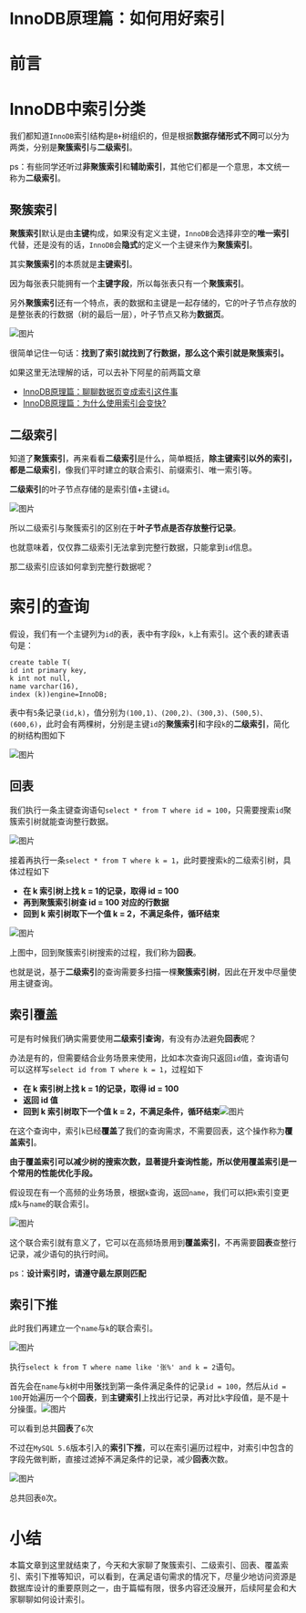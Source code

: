 # InnoDB原理篇：如何用好索引

# 前言

# InnoDB中索引分类

我们都知道`InnoDB`索引结构是`B+`树组织的，但是根据**数据存储形式不同**可以分为两类，分别是**聚簇索引**与**二级索引**。

ps：有些同学还听过**非聚簇索引**和**辅助索引**，其他它们都是一个意思，本文统一称为**二级索引**。

## 聚簇索引

**聚簇索引**默认是由**主键**构成，如果没有定义主键，`InnoDB`会选择非空的**唯一索引**代替，还是没有的话，`InnoDB`会**隐式**的定义一个主键来作为**聚簇索引**。

其实**聚簇索引**的本质就是**主键索引**。

因为每张表只能拥有一个**主键字段**，所以每张表只有一个**聚簇索引**。

另外**聚簇索引**还有一个特点，表的数据和主键是一起存储的，它的叶子节点存放的是整张表的行数据（树的最后一层），叶子节点又称为**数据页**。

![图片](https://mmbiz.qpic.cn/mmbiz_png/23OQmC1ia8nyAiajEJLPiaNySwgGgpCA5bnCokqrEIcR5dJlhRYFnibLvFhc5brYcesTylm4jVII5pSsHThC8ZCE5g/640?wx_fmt=png&wxfrom=5&wx_lazy=1&wx_co=1)

很简单记住一句话：**找到了索引就找到了行数据，那么这个索引就是聚簇索引。**

如果这里无法理解的话，可以去补下阿星的前两篇文章

- [InnoDB原理篇：聊聊数据页变成索引这件事](https://mp.weixin.qq.com/s?__biz=MzAwMDg2OTAxNg==&mid=2652055534&idx=1&sn=6bce05f55b7a290a16e71d3885bfbaf0&scene=21#wechat_redirect)
- [InnoDB原理篇：为什么使用索引会变快?](https://mp.weixin.qq.com/s?__biz=MzAwMDg2OTAxNg==&mid=2652055534&idx=1&sn=6bce05f55b7a290a16e71d3885bfbaf0&scene=21#wechat_redirect)

## 二级索引

知道了**聚簇索引**，再来看看**二级索引**是什么，简单概括，**除主键索引以外的索引，都是二级索引**，像我们平时建立的联合索引、前缀索引、唯一索引等。

**二级索引**的叶子节点存储的是索引值+主键`id`。

![图片](https://mmbiz.qpic.cn/mmbiz_png/23OQmC1ia8nyAiajEJLPiaNySwgGgpCA5bnwHXIAWOSKicebBuC23hWC2XJhoPq9UCYmKKQApNZfVwrEEYJmMr3FuQ/640?wx_fmt=png&wxfrom=5&wx_lazy=1&wx_co=1)

所以二级索引与聚簇索引的区别在于**叶子节点是否存放整行记录**。

也就意味着，仅仅靠二级索引无法拿到完整行数据，只能拿到`id`信息。

那二级索引应该如何拿到完整行数据呢？

# 索引的查询

假设，我们有一个主键列为`id`的表，表中有字段`k`，`k`上有索引。这个表的建表语句是：

```
create table T(
id int primary key, 
k int not null, 
name varchar(16),
index (k))engine=InnoDB;
```

表中有`5`条记录`(id,k)`，值分别为`(100,1)、(200,2)、(300,3)、(500,5)、(600,6)`，此时会有两棵树，分别是主键`id`的**聚簇索引**和字段`k`的**二级索引**，简化的树结构图如下

![图片](https://mmbiz.qpic.cn/mmbiz_png/23OQmC1ia8nyAiajEJLPiaNySwgGgpCA5bnukAzowIcZrkkC1hBZtpiaeEaDLofTBiawC3fptuFNliaTyQogM2o6LF9g/640?wx_fmt=png&wxfrom=5&wx_lazy=1&wx_co=1)

## 回表

我们执行一条主键查询语句`select * from T where id = 100`，只需要搜索`id`聚簇索引树就能查询整行数据。

![图片](https://mmbiz.qpic.cn/mmbiz_png/23OQmC1ia8nyAiajEJLPiaNySwgGgpCA5bnH500qCDHricOl0O47iaSmS8vFLY9nePTeWEabUQm0nlJYBgcUBsO5glw/640?wx_fmt=png&wxfrom=5&wx_lazy=1&wx_co=1)

接着再执行一条`select * from T where k = 1`，此时要搜索`k`的二级索引树，具体过程如下

- **在 k 索引树上找 k = 1的记录，取得 id = 100**
- **再到聚簇索引树查 id = 100 对应的行数据**
- **回到 k 索引树取下一个值 k = 2，不满足条件，循环结束**

![图片](https://mmbiz.qpic.cn/mmbiz_png/23OQmC1ia8nyAiajEJLPiaNySwgGgpCA5bnnynibEsuLKiaicpH5CfttMJr6Ria5PNvKWwEkw37WjBCHDyJI0cicvUNEaQ/640?wx_fmt=png&wxfrom=5&wx_lazy=1&wx_co=1)

上图中，回到聚簇索引树搜索的过程，我们称为**回表**。

也就是说，基于**二级索引**的查询需要多扫描一棵**聚簇索引树**，因此在开发中尽量使用主键查询。

## 索引覆盖

可是有时候我们确实需要使用**二级索引查询**，有没有办法避免**回表**呢？

办法是有的，但需要结合业务场景来使用，比如本次查询只返回`id`值，查询语句可以这样写`select id from T where k = 1`，过程如下

- **在 k 索引树上找 k = 1的记录，取得 id = 100**
- **返回 id 值**
- **回到 k 索引树取下一个值 k = 2，不满足条件，循环结束**![图片](https://mmbiz.qpic.cn/mmbiz_png/23OQmC1ia8nyAiajEJLPiaNySwgGgpCA5bnAtic0CaEhUysVaJVGSxpwusw8pTiaL8HS2t3Dnt0qhA3fAXGx0hYYhSg/640?wx_fmt=png&wxfrom=5&wx_lazy=1&wx_co=1)

在这个查询中，索引`k`已经**覆盖**了我们的查询需求，不需要回表，这个操作称为**覆盖索引**。

**由于覆盖索引可以减少树的搜索次数，显著提升查询性能，所以使用覆盖索引是一个常用的性能优化手段。**

假设现在有一个高频的业务场景，根据`k`查询，返回`name`，我们可以把`k`索引变更成`k`与`name`的联合索引。

![图片](https://mmbiz.qpic.cn/mmbiz_png/23OQmC1ia8nyAiajEJLPiaNySwgGgpCA5bnNMCqZFKOibYkkaune8KOvHd5y8pfUibUzibo8f7hKgjQJibsGlLHxYRdVQ/640?wx_fmt=png&wxfrom=5&wx_lazy=1&wx_co=1)

这个联合索引就有意义了，它可以在高频场景用到**覆盖索引**，不再需要**回表**查整行记录，减少语句的执行时间。

ps：**设计索引时，请遵守最左原则匹配**

## 索引下推

此时我们再建立一个`name`与`k`的联合索引。

![图片](https://mmbiz.qpic.cn/mmbiz_png/23OQmC1ia8nyAiajEJLPiaNySwgGgpCA5bnc1bDmdvyibmicmibkq1Yy9tEvbyHp2JrRfGCGwa9Rj3VjzmZicrse53l1A/640?wx_fmt=png&wxfrom=5&wx_lazy=1&wx_co=1)

执行`select k from T where name like '张%' and k = 2`语句。

首先会在`name`与`k`树中用**张**找到第一条件满足条件的记录`id = 100`，然后从`id = 100`开始遍历一个个**回表**，到**主键索引**上找出行记录，再对比`k`字段值，是不是十分操蛋。![图片](https://mmbiz.qpic.cn/mmbiz_png/23OQmC1ia8nyAiajEJLPiaNySwgGgpCA5bn3QSfQSy8wTic2XJcaIicyalJqByUicOHIfHyFibKcia1lh0N6Sff8KFyBUg/640?wx_fmt=png&wxfrom=5&wx_lazy=1&wx_co=1)

可以看到总共**回表**了`6`次

不过在`MySQL 5.6`版本引入的**索引下推**，可以在索引遍历过程中，对索引中包含的字段先做判断，直接过滤掉不满足条件的记录，减少**回表**次数。

![图片](https://mmbiz.qpic.cn/mmbiz_png/23OQmC1ia8nyAiajEJLPiaNySwgGgpCA5bnE0Xicz2cwplQNkM69evU6EYE8CDKkKl7XGCTcdMU6EVLHILGF2O8ELw/640?wx_fmt=png&wxfrom=5&wx_lazy=1&wx_co=1)

总共回表`0`次。

# 小结

本篇文章到这里就结束了，今天和大家聊了聚簇索引、二级索引、回表、覆盖索引、索引下推等知识，可以看到，在满足语句需求的情况下，尽量少地访问资源是数据库设计的重要原则之一，由于篇幅有限，很多内容还没展开，后续阿星会和大家聊聊如何设计索引。